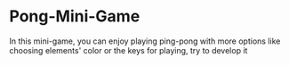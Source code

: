 # Pong-Mini-Game
In this mini-game, you can enjoy playing ping-pong with more options like choosing elements' color or the keys for playing, try to develop it
